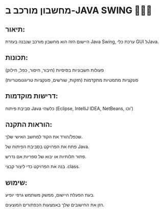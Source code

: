 
# מחשבון מורכב ב-JAVA SWING 🧮🧮🧮
## תיאור:
היישום הזה הוא מחשבון מורכב שנבנה בעזרת Java Swing, ערכת כלי GUI לJava.

## תכונות:
פעולות חשבוניות בסיסיות (חיבור, חיסור, כפל, חילוק)

פונקציות מתמטיות מתקדמות (חזקות, שורשים, פונקציות טריגונומטריות)

## דרישות מוקדמות:

סביבת פיתוח Java כלשהי (Eclipse, IntelliJ IDEA, NetBeans, וכו')

## הוראות התקנה: 
שכפל/הורד את הקוד למחשב האישי שלך.

פתח את הפרויקט בסביבת הפיתוח של Java.

פתור תלותיות או יבוא של ספריות אם נדרש.

בנה את הפרויקט כדי ליצור קבצי .class.

## שימוש:
בעת הפעלת היישום, ממשק משתמש גרפי יופיע.

הזן את החישובים שלך באמצעות הכפתורים המוצעים.
